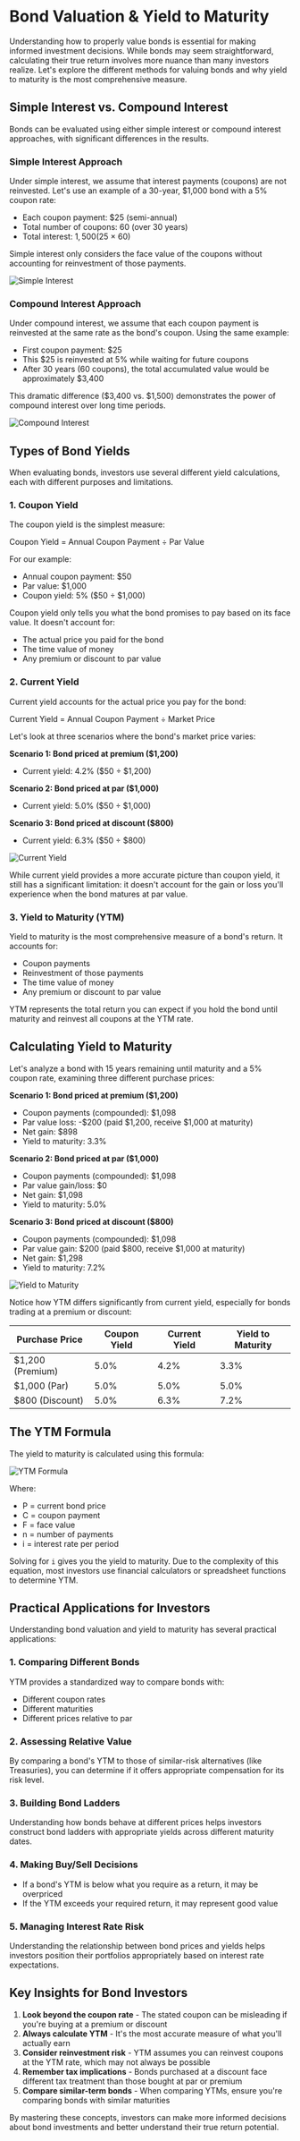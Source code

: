 # Bond Valuation & Yield to Maturity

Understanding how to properly value bonds is essential for making informed investment decisions. While bonds may seem straightforward, calculating their true return involves more nuance than many investors realize. Let's explore the different methods for valuing bonds and why yield to maturity is the most comprehensive measure.

## Simple Interest vs. Compound Interest

Bonds can be evaluated using either simple interest or compound interest approaches, with significant differences in the results.

### Simple Interest Approach

Under simple interest, we assume that interest payments (coupons) are not reinvested. Let's use an example of a 30-year, $1,000 bond with a 5% coupon rate:

- Each coupon payment: $25 (semi-annual)
- Total number of coupons: 60 (over 30 years)
- Total interest: $1,500 ($25 × 60)

Simple interest only considers the face value of the coupons without accounting for reinvestment of those payments.

![Simple Interest](/images/learn/bond-simple-interest.svg)

### Compound Interest Approach

Under compound interest, we assume that each coupon payment is reinvested at the same rate as the bond's coupon. Using the same example:

- First coupon payment: $25
- This $25 is reinvested at 5% while waiting for future coupons
- After 30 years (60 coupons), the total accumulated value would be approximately $3,400

This dramatic difference ($3,400 vs. $1,500) demonstrates the power of compound interest over long time periods.

![Compound Interest](/images/learn/bond-compound-interest.svg)

## Types of Bond Yields

When evaluating bonds, investors use several different yield calculations, each with different purposes and limitations.

### 1. Coupon Yield

The coupon yield is the simplest measure:

Coupon Yield = Annual Coupon Payment ÷ Par Value

For our example:
- Annual coupon payment: $50
- Par value: $1,000
- Coupon yield: 5% ($50 ÷ $1,000)

Coupon yield only tells you what the bond promises to pay based on its face value. It doesn't account for:
- The actual price you paid for the bond
- The time value of money
- Any premium or discount to par value

### 2. Current Yield

Current yield accounts for the actual price you pay for the bond:

Current Yield = Annual Coupon Payment ÷ Market Price

Let's look at three scenarios where the bond's market price varies:

**Scenario 1: Bond priced at premium ($1,200)**
- Current yield: 4.2% ($50 ÷ $1,200)

**Scenario 2: Bond priced at par ($1,000)**
- Current yield: 5.0% ($50 ÷ $1,000)

**Scenario 3: Bond priced at discount ($800)**
- Current yield: 6.3% ($50 ÷ $800)

![Current Yield](/images/learn/bond-current-yield.svg)

While current yield provides a more accurate picture than coupon yield, it still has a significant limitation: it doesn't account for the gain or loss you'll experience when the bond matures at par value.

### 3. Yield to Maturity (YTM)

Yield to maturity is the most comprehensive measure of a bond's return. It accounts for:
- Coupon payments
- Reinvestment of those payments
- The time value of money
- Any premium or discount to par value

YTM represents the total return you can expect if you hold the bond until maturity and reinvest all coupons at the YTM rate.

## Calculating Yield to Maturity

Let's analyze a bond with 15 years remaining until maturity and a 5% coupon rate, examining three different purchase prices:

**Scenario 1: Bond priced at premium ($1,200)**
- Coupon payments (compounded): $1,098
- Par value loss: -$200 (paid $1,200, receive $1,000 at maturity)
- Net gain: $898
- Yield to maturity: 3.3%

**Scenario 2: Bond priced at par ($1,000)**
- Coupon payments (compounded): $1,098
- Par value gain/loss: $0
- Net gain: $1,098
- Yield to maturity: 5.0%

**Scenario 3: Bond priced at discount ($800)**
- Coupon payments (compounded): $1,098
- Par value gain: $200 (paid $800, receive $1,000 at maturity)
- Net gain: $1,298
- Yield to maturity: 7.2%

![Yield to Maturity](/images/learn/bond-ytm-comparison.svg)

Notice how YTM differs significantly from current yield, especially for bonds trading at a premium or discount:

| Purchase Price | Coupon Yield | Current Yield | Yield to Maturity |
|----------------|--------------|---------------|-------------------|
| $1,200 (Premium) | 5.0% | 4.2% | 3.3% |
| $1,000 (Par) | 5.0% | 5.0% | 5.0% |
| $800 (Discount) | 5.0% | 6.3% | 7.2% |

## The YTM Formula

The yield to maturity is calculated using this formula:

![YTM Formula](/images/learn/bond-ytm-formula.svg)

Where:
- P = current bond price
- C = coupon payment
- F = face value
- n = number of payments
- i = interest rate per period

Solving for `i` gives you the yield to maturity. Due to the complexity of this equation, most investors use financial calculators or spreadsheet functions to determine YTM.

## Practical Applications for Investors

Understanding bond valuation and yield to maturity has several practical applications:

### 1. Comparing Different Bonds

YTM provides a standardized way to compare bonds with:
- Different coupon rates
- Different maturities
- Different prices relative to par

### 2. Assessing Relative Value

By comparing a bond's YTM to those of similar-risk alternatives (like Treasuries), you can determine if it offers appropriate compensation for its risk level.

### 3. Building Bond Ladders

Understanding how bonds behave at different prices helps investors construct bond ladders with appropriate yields across different maturity dates.

### 4. Making Buy/Sell Decisions

- If a bond's YTM is below what you require as a return, it may be overpriced
- If the YTM exceeds your required return, it may represent good value

### 5. Managing Interest Rate Risk

Understanding the relationship between bond prices and yields helps investors position their portfolios appropriately based on interest rate expectations.

## Key Insights for Bond Investors

1. **Look beyond the coupon rate** - The stated coupon can be misleading if you're buying at a premium or discount
2. **Always calculate YTM** - It's the most accurate measure of what you'll actually earn
3. **Consider reinvestment risk** - YTM assumes you can reinvest coupons at the YTM rate, which may not always be possible
4. **Remember tax implications** - Bonds purchased at a discount face different tax treatment than those bought at par or premium
5. **Compare similar-term bonds** - When comparing YTMs, ensure you're comparing bonds with similar maturities

By mastering these concepts, investors can make more informed decisions about bond investments and better understand their true return potential.